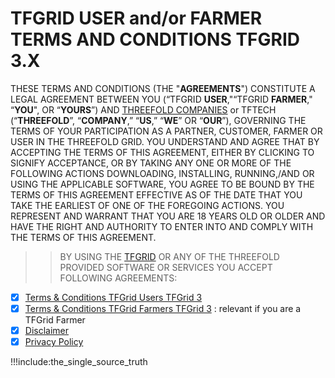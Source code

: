 # TFGRID USER and/or FARMER TERMS AND CONDITIONS TFGRID 3.X

THESE TERMS AND CONDITIONS (THE "**AGREEMENTS**") CONSTITUTE A LEGAL AGREEMENT BETWEEN YOU (“TFGRID **USER**,"“TFGRID **FARMER**," “**YOU**", OR “**YOURS**”) AND [THREEFOLD COMPANIES](threefold_companies) or TFTECH (“**THREEFOLD**”, “**COMPANY**,” “**US**,” “**WE**” OR “**OUR**”), GOVERNING THE TERMS OF YOUR PARTICIPATION AS A PARTNER, CUSTOMER, FARMER OR USER IN THE THREEFOLD GRID. YOU UNDERSTAND AND AGREE THAT BY ACCEPTING THE TERMS OF THIS AGREEMENT, EITHER BY CLICKING TO SIGNIFY ACCEPTANCE, OR BY TAKING ANY ONE OR MORE OF THE FOLLOWING ACTIONS DOWNLOADING, INSTALLING, RUNNING,/AND OR USING THE APPLICABLE SOFTWARE, YOU AGREE TO BE BOUND BY THE TERMS OF THIS AGREEMENT EFFECTIVE AS OF THE DATE THAT YOU TAKE THE EARLIEST OF ONE OF THE FOREGOING ACTIONS. YOU REPRESENT AND WARRANT THAT YOU ARE 18 YEARS OLD OR OLDER AND HAVE THE RIGHT AND AUTHORITY TO ENTER INTO AND COMPLY WITH THE TERMS OF THIS AGREEMENT.

>> BY USING THE [TFGRID](threefold:threefold_grid) OR ANY OF THE THREEFOLD PROVIDED SOFTWARE OR SERVICES YOU ACCEPT FOLLOWING AGREEMENTS:

- [X] [Terms & Conditions TFGrid Users TFGrid 3](terms_conditions_griduser)
- [X] [Terms & Conditions TFGrid Farmers TFGrid 3](terms_conditions_farmer3) : relevant if you are a TFGrid Farmer
- [X] [Disclaimer](disclaimer)
- [X] [Privacy Policy](privacypolicy)

!!!include:the_single_source_truth